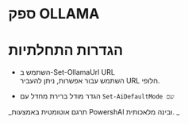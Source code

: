 ﻿# ספק OLLAMA  

# הגדרות התחלתיות 

* השתמש ב-Set-OllamaUrl URL  
השתמש עבור אפשרות, ניתן להעביר URL חלופי.

* הגדר מודל ברירת מחדל עם `Set-AiDefaultMode שם`




<!--PowershaiAiDocBlockStart-->
_תרגם אוטומטית באמצעות PowershAI ובינה מלאכותית. 
_
<!--PowershaiAiDocBlockEnd-->
